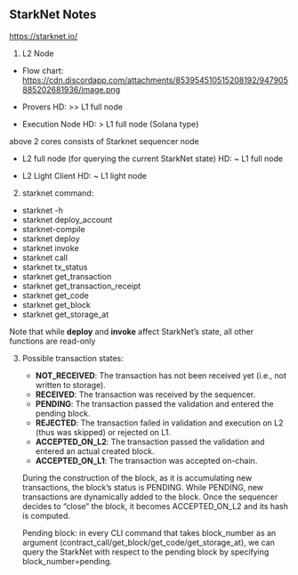 ## StarkNet Notes

https://starknet.io/


1. L2 Node

 - Flow chart: https://cdn.discordapp.com/attachments/853954510515208192/947905885202681936/image.png

 - Provers
   	HD: >> L1 full node

 - Execution Node
	HD: > L1 full node (Solana type)

 above 2 cores consists of Starknet sequencer node	

 - L2 full node (for querying the current StarkNet state)
	HD: ~ L1 full node
 		
 - L2 Light Client
	HD: ~ L1 light node 

2. starknet command:
 - starknet -h
 - starknet deploy_account
 - starknet-compile
 - starknet deploy
 - starknet invoke
 - starknet call
 - starknet tx_status
 - starknet get_transaction
 - starknet get_transaction_receipt
 - starknet get_code
 - starknet get_block  
 - starknet get_storage_at

Note that while **deploy** and **invoke** affect StarkNet’s state, all other functions are read-only 

3. Possible transaction states:
	- **NOT_RECEIVED**: The transaction has not been received yet (i.e., not written to storage).
	- **RECEIVED**: The transaction was received by the sequencer.
	- **PENDING**: The transaction passed the validation and entered the pending block.
	- **REJECTED**: The transaction failed in validation and execution on L2 (thus was skipped) or rejected on L1.
	- **ACCEPTED_ON_L2**: The transaction passed the validation and entered an actual created block.
	- **ACCEPTED_ON_L1**: The transaction was accepted on-chain.

	During the construction of the block, as it is accumulating new transactions, the block’s status is PENDING. While PENDING, new transactions are dynamically added to the block. Once the sequencer decides to “close” the block, it becomes ACCEPTED_ON_L2 and its hash is computed.

	Pending block:  in every CLI command that takes block_number as an argument (contract_call/get_block/get_code/get_storage_at), we can query the StarkNet with respect to the pending block by specifying block_number=pending.